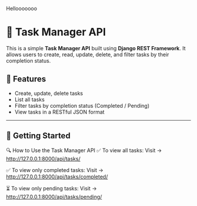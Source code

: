 Hellooooooo 

# 📝 Task Manager API

This is a simple **Task Manager API** built using **Django REST Framework**. It allows users to create, read, update, delete, and filter tasks by their completion status.

## 📌 Features

- Create, update, delete tasks
- List all tasks
- Filter tasks by completion status (Completed / Pending)
- View tasks in a RESTful JSON format


---

## 🚀 Getting Started


🔍 How to Use the Task Manager API
✅ To view all tasks:
Visit → http://127.0.0.1:8000/api/tasks/

✅ To view only completed tasks:
Visit → http://127.0.0.1:8000/api/tasks/completed/

⏳ To view only pending tasks:
Visit → http://127.0.0.1:8000/api/tasks/pending/


